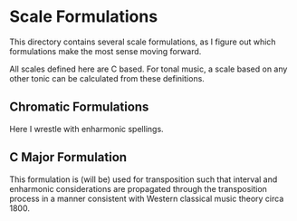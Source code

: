 # Scale Formulations

This directory contains several scale formulations, as I figure out which formulations make the most sense moving forward.

All scales defined here are C based. For tonal music, a scale based on any other tonic can be calculated from these definitions.

## Chromatic Formulations

Here I wrestle with enharmonic spellings.

## C Major Formulation

This formulation is (will be) used for transposition such that interval and enharmonic considerations are propagated through the transposition process in a manner consistent with Western classical music theory circa 1800.
